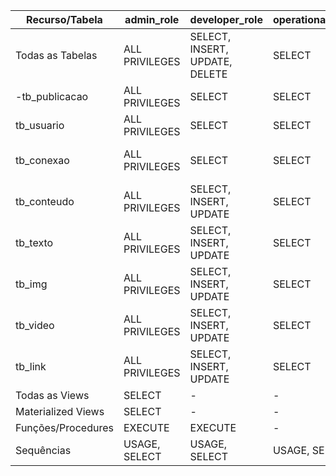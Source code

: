 | Recurso/Tabela     | admin_role     | developer_role                 | operational_user_role | client_app_role        |
| ------------------ | -------------- | ------------------------------ | --------------------- | ---------------------- |
| Todas as Tabelas   | ALL PRIVILEGES | SELECT, INSERT, UPDATE, DELETE | SELECT                | SELECT                 |
| -tb_publicacao     | ALL PRIVILEGES | SELECT                         | SELECT                | SELECT, INSERT         |
| tb_usuario         | ALL PRIVILEGES | SELECT                         | SELECT                | SELECT, INSERT         |
| tb_conexao         | ALL PRIVILEGES | SELECT                         | SELECT                | SELECT, INSERT, DELETE |
| tb_conteudo        | ALL PRIVILEGES | SELECT, INSERT, UPDATE         | SELECT                | SELECT                 |
| tb_texto           | ALL PRIVILEGES | SELECT, INSERT, UPDATE         | SELECT                | SELECT                 |
| tb_img             | ALL PRIVILEGES | SELECT, INSERT, UPDATE         | SELECT                | SELECT                 |
| tb_video           | ALL PRIVILEGES | SELECT, INSERT, UPDATE         | SELECT                | SELECT                 |
| tb_link            | ALL PRIVILEGES | SELECT, INSERT, UPDATE         | SELECT                | SELECT                 |
| Todas as Views     | SELECT         | -                              | -                     | -                      |
| Materialized Views | SELECT         | -                              | -                     | -                      |
| Funções/Procedures | EXECUTE        | EXECUTE                        | -                     | -                      |
| Sequências         | USAGE, SELECT  | USAGE, SELECT                  | USAGE, SELECT         | -                      |
